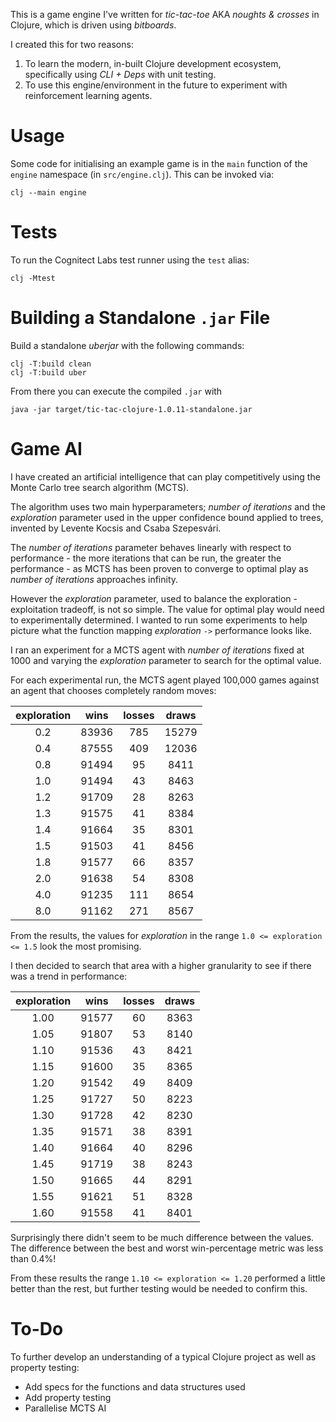 This is a game engine I've written for _tic-tac-toe_ AKA _noughts & crosses_ in Clojure, which is driven using _bitboards_.

I created this for two reasons:
1. To learn the modern, in-built Clojure development ecosystem, specifically using *CLI + Deps* with unit testing.
2. To use this engine/environment in the future to experiment with reinforcement learning agents.


Usage
=====

Some code for initialising an example game is in the `main` function of the `engine` namespace (in `src/engine.clj`). This can be invoked via:

```shell
clj --main engine
```


Tests
=====

To run the Cognitect Labs test runner using the `test` alias:

```shell
clj -Mtest
```


Building a Standalone `.jar` File
=================================

Build a standalone *uberjar* with the following commands:

```shell
clj -T:build clean
clj -T:build uber
```

From there you can execute the compiled `.jar` with

```shell
java -jar target/tic-tac-clojure-1.0.11-standalone.jar
```

Game AI
=======

I have created an artificial intelligence that can play competitively using the Monte Carlo tree search algorithm (MCTS).

The algorithm uses two main hyperparameters; *number of iterations* and the *exploration* parameter used in the upper confidence bound applied to trees, invented by Levente Kocsis and Csaba Szepesvári.

The *number of iterations* parameter behaves linearly with respect to performance - the more iterations that can be run, the greater the performance - as MCTS has been proven to converge to optimal play as *number of iterations* approaches infinity.

However the *exploration* parameter, used to balance the exploration - exploitation tradeoff, is not so simple. The value for optimal play would need to experimentally determined. I wanted to run some experiments to help picture what the function mapping *exploration* `->` performance looks like.

I ran an experiment for a MCTS agent with *number of iterations* fixed at 1000 and varying the *exploration* parameter to search for the optimal value.

For each experimental run, the MCTS agent played 100,000 games against an agent that chooses completely random moves:

| exploration |  wins | losses | draws |
|:-----------:|:-----:|:------:|:-----:|
|     0.2     | 83936 |   785  | 15279 |
|     0.4     | 87555 |   409  | 12036 |
|     0.8     | 91494 |    95  |  8411 |
|     1.0     | 91494 |    43  |  8463 |
|     1.2     | 91709 |    28  |  8263 |
|     1.3     | 91575 |    41  |  8384 |
|     1.4     | 91664 |    35  |  8301 |
|     1.5     | 91503 |    41  |  8456 |
|     1.8     | 91577 |    66  |  8357 |
|     2.0     | 91638 |    54  |  8308 |
|     4.0     | 91235 |   111  |  8654 |
|     8.0     | 91162 |   271  |  8567 |

From the results, the values for *exploration* in the range `1.0 <= exploration <= 1.5` look the most promising.

I then decided to search that area with a higher granularity to see if there was a trend in performance:

| exploration |  wins | losses | draws |
|:-----------:|:-----:|:------:|:-----:|
|     1.00    | 91577 |   60   |  8363 |
|     1.05    | 91807 |   53   |  8140 |
|     1.10    | 91536 |   43   |  8421 |
|     1.15    | 91600 |   35   |  8365 |
|     1.20    | 91542 |   49   |  8409 |
|     1.25    | 91727 |   50   |  8223 |
|     1.30    | 91728 |   42   |  8230 |
|     1.35    | 91571 |   38   |  8391 |
|     1.40    | 91664 |   40   |  8296 |
|     1.45    | 91719 |   38   |  8243 |
|     1.50    | 91665 |   44   |  8291 |
|     1.55    | 91621 |   51   |  8328 |
|     1.60    | 91558 |   41   |  8401 |

Surprisingly there didn't seem to be much difference between the values. The difference between the best and worst win-percentage metric was less than 0.4%!

From these results the range `1.10 <= exploration <= 1.20` performed a little better than the rest, but further testing would be needed to confirm this.

To-Do
=====

To further develop an understanding of a typical Clojure project as well as property testing:
- Add specs for the functions and data structures used
- Add property testing
- Parallelise MCTS AI
